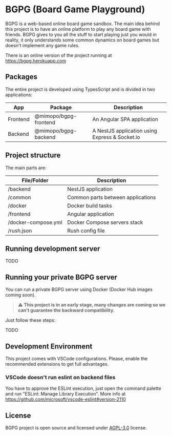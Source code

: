 # BGPG (Board Game Playground)

BGPG is a web-based online board game sandbox. The main idea behind this project is to have an online platform to play any board game with friends.
BGPG gives to you all the stuff to start playing just you would in reality, it only understands some common dynamics on board games but doesn't implement any game rules.

There is an online version of the project running at https://bgpg.herokuapp.com

## Packages

The entire project is developed using TypesScript and is divided in two applications:

| App      | Package               | Description                                    |
| -------- | --------------------- | ---------------------------------------------- |
| Frontend | @mimopo/bgpg-frontend | An Angular SPA application                     |
| Backend  | @mimopo/bgpg-backend  | A NestJS application using Express & Socket.io |

## Project structure

The main parts are:

| File/Folder         | Description                       |
| ------------------- | --------------------------------- |
| /backend            | NestJS application                |
| /common             | Common parts between applications |
| /docker             | Docker build tasks                |
| /frontend           | Angular application               |
| /docker-compose.yml | Docker Compose servers stack      |
| /rush.json          | Rush config file                  |

## Running development server

TODO

## Running your private BGPG server

You can run a private BGPG server using Docker (Docker Hub images coming soon).

> :warning: **This project is in an early stage, many changes are coming so we can't guarantee the backward compatibility.**

Just follow these steps:

TODO

## Development Environment

This project comes with VSCode configurations. Please, enable the recommended extensions to get full advantages.

### VSCode doesn't run eslint on backend files

You have to approve the ESLint execution, just open the command palette and run "ESLint: Manage Library Execution". More info at
https://github.com/microsoft/vscode-eslint#version-2110

## License

BGPG project is open source and licensed under [AGPL-3.0](LICENSE) license.
